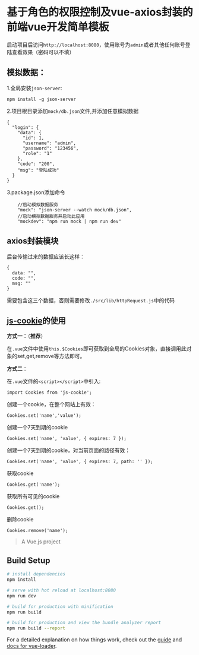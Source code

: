# 基于角色的权限控制及vue-axios封装的前端vue开发简单模板

启动项目后访问`http://localhost:8080`，使用账号为`admin`或者其他任何账号登陆查看效果（密码可以不填）

## 模拟数据：

1.全局安装`json-server`:

`npm install -g json-server`

2.项目根目录添加`mock/db.json`文件,并添加任意模拟数据
```
{
  "login": {
    "data": {
      "id": 1,
      "username": "admin",
      "password": "123456",
      "role": "1"
    },
    "code": "200",
    "msg": "登陆成功"
  }
}
```
3.package.json添加命令
```
    //启动模拟数据服务
    "mock": "json-server --watch mock/db.json",
    //启动模拟数据服务并启动此应用
    "mockdev": "npm run mock | npm run dev"
```


## axios封装模块

后台传输过来的数据应该长这样：
```
{
  data: "",
  code: "",
  msg: ""
}
```
需要包含这三个数据，否则需要修改`./src/lib/httpRequest.js`中的代码

## [js-cookie](https://www.npmjs.com/package/js-cookie)的使用

**方式一**：（**推荐**）

在`.vue`文件中使用`this.$Cookies`即可获取到全局的Cookies对象，直接调用此对象的set,get,remove等方法即可。

**方式二**：

在`.vue`文件的`<script></script>`中引入:
```
import Cookies from 'js-cookie';
```

创建一个cookie，在整个网站上有效：
```
Cookies.set('name','value');
```

创建一个7天到期的cookie
```
Cookies.set('name', 'value', { expires: 7 });
```

创建一个7天到期的cookie，对当前页面的路径有效：
```
Cookies.set('name', 'value', { expires: 7, path: '' });
```

获取cookie
```
Cookies.get('name');
```

获取所有可见的cookie
```
Cookies.get();
```

删除cookie
```
Cookies.remove('name');
```



> A Vue.js project

## Build Setup

``` bash
# install dependencies
npm install

# serve with hot reload at localhost:8080
npm run dev

# build for production with minification
npm run build

# build for production and view the bundle analyzer report
npm run build --report
```

For a detailed explanation on how things work, check out the [guide](http://vuejs-templates.github.io/webpack/) and [docs for vue-loader](http://vuejs.github.io/vue-loader).

